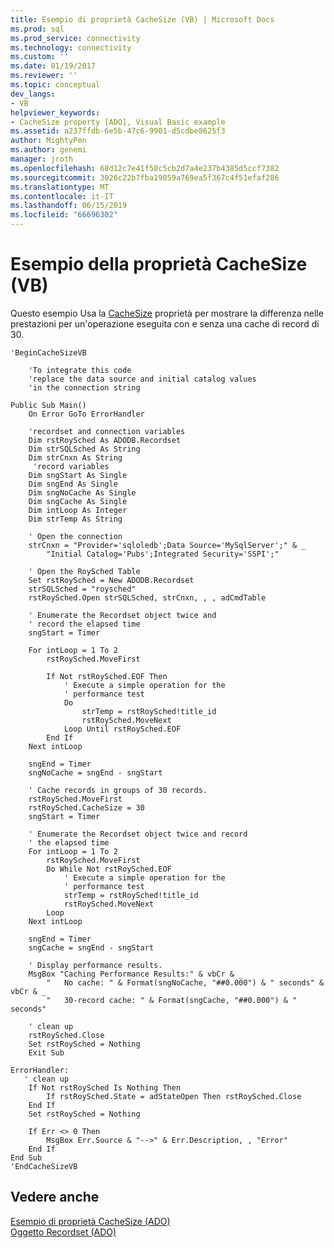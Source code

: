 ```yaml
---
title: Esempio di proprietà CacheSize (VB) | Microsoft Docs
ms.prod: sql
ms.prod_service: connectivity
ms.technology: connectivity
ms.custom: ''
ms.date: 01/19/2017
ms.reviewer: ''
ms.topic: conceptual
dev_langs:
- VB
helpviewer_keywords:
- CacheSize property [ADO], Visual Basic example
ms.assetid: a237ffdb-6e5b-47c6-9901-d5cdbe8625f3
author: MightyPen
ms.author: genemi
manager: jroth
ms.openlocfilehash: 68d12c7e41f58c5cb2d7a4e237b4385d5ccf7382
ms.sourcegitcommit: 3026c22b7fba19059a769ea5f367c4f51efaf286
ms.translationtype: MT
ms.contentlocale: it-IT
ms.lasthandoff: 06/15/2019
ms.locfileid: "66696302"
---
```

# <a name="cachesize-property-example-vb"></a>Esempio della proprietà CacheSize (VB)
Questo esempio Usa la [CacheSize](../../../ado/reference/ado-api/cachesize-property-ado.md) proprietà per mostrare la differenza nelle prestazioni per un'operazione eseguita con e senza una cache di record di 30.  
  
```  
'BeginCacheSizeVB  
  
    'To integrate this code  
    'replace the data source and initial catalog values  
    'in the connection string  
  
Public Sub Main()  
    On Error GoTo ErrorHandler  
  
    'recordset and connection variables  
    Dim rstRoySched As ADODB.Recordset  
    Dim strSQLSched As String  
    Dim strCnxn As String  
     'record variables  
    Dim sngStart As Single  
    Dim sngEnd As Single  
    Dim sngNoCache As Single  
    Dim sngCache As Single  
    Dim intLoop As Integer  
    Dim strTemp As String  
  
    ' Open the connection  
    strCnxn = "Provider='sqloledb';Data Source='MySqlServer';" & _  
        "Initial Catalog='Pubs';Integrated Security='SSPI';"  
  
    ' Open the RoySched Table  
    Set rstRoySched = New ADODB.Recordset  
    strSQLSched = "roysched"  
    rstRoySched.Open strSQLSched, strCnxn, , , adCmdTable  
  
    ' Enumerate the Recordset object twice and  
    ' record the elapsed time  
    sngStart = Timer  
  
    For intLoop = 1 To 2  
        rstRoySched.MoveFirst  
  
        If Not rstRoySched.EOF Then  
            ' Execute a simple operation for the  
            ' performance test  
            Do  
                strTemp = rstRoySched!title_id  
                rstRoySched.MoveNext  
            Loop Until rstRoySched.EOF  
        End If  
    Next intLoop  
  
    sngEnd = Timer  
    sngNoCache = sngEnd - sngStart  
  
    ' Cache records in groups of 30 records.  
    rstRoySched.MoveFirst  
    rstRoySched.CacheSize = 30  
    sngStart = Timer  
  
    ' Enumerate the Recordset object twice and record  
    ' the elapsed time  
    For intLoop = 1 To 2  
        rstRoySched.MoveFirst  
        Do While Not rstRoySched.EOF  
            ' Execute a simple operation for the  
            ' performance test  
            strTemp = rstRoySched!title_id  
            rstRoySched.MoveNext  
        Loop  
    Next intLoop  
  
    sngEnd = Timer  
    sngCache = sngEnd - sngStart  
  
    ' Display performance results.  
    MsgBox "Caching Performance Results:" & vbCr & _  
        "   No cache: " & Format(sngNoCache, "##0.000") & " seconds" & vbCr & _  
        "   30-record cache: " & Format(sngCache, "##0.000") & " seconds"  
  
    ' clean up  
    rstRoySched.Close  
    Set rstRoySched = Nothing  
    Exit Sub  
  
ErrorHandler:  
   ' clean up  
    If Not rstRoySched Is Nothing Then  
        If rstRoySched.State = adStateOpen Then rstRoySched.Close  
    End If  
    Set rstRoySched = Nothing  
  
    If Err <> 0 Then  
        MsgBox Err.Source & "-->" & Err.Description, , "Error"  
    End If  
End Sub  
'EndCacheSizeVB  
```  
  
## <a name="see-also"></a>Vedere anche  
 [Esempio di proprietà CacheSize (ADO)](../../../ado/reference/ado-api/cachesize-property-ado.md)   
 [Oggetto Recordset (ADO)](../../../ado/reference/ado-api/recordset-object-ado.md)
